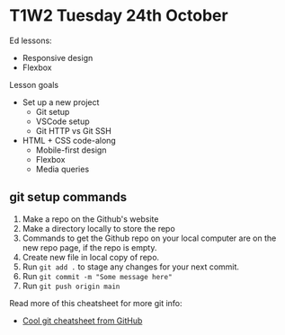 # T1W2 Tuesday 24th October

Ed lessons:

- Responsive design
- Flexbox

Lesson goals

- Set up a new project
    - Git setup
    - VSCode setup
    - Git HTTP vs Git SSH
- HTML + CSS code-along
    - Mobile-first design
    - Flexbox
    - Media queries

## git setup commands

1. Make a repo on the Github's website
2. Make a directory locally to store the repo
3. Commands to get the Github repo on your local computer are on the new repo page, if the repo is empty.
4. Create new file in local copy of repo.
5. Run `git add .` to stage any changes for your next commit.
6. Run `git commit -m "Some message here"`
7. Run `git push origin main`

Read more of this cheatsheet for more git info:
- [Cool git cheatsheet from GitHub](https://education.github.com/git-cheat-sheet-education.pdf)

